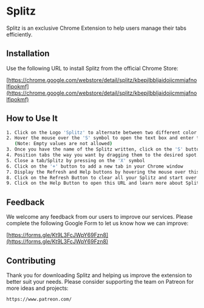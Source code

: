 # Splitz

Splitz is an exclusive Chrome Extension to help users manage their tabs efficiently.

## Installation

Use the following URL to install Splitz from the official Chrome Store:


[https://chrome.google.com/webstore/detail/splitz/kbepjlbbljaidojicmmjafnolfipokmf](https://chrome.google.com/webstore/detail/splitz/kbepjlbbljaidojicmmjafnolfipokmf)

## How to Use It

```bash
1. Click on the Logo 'Splitz' to alternate between two different color schemes (Light and Dark)
2. Hover the mouse over the 'S' symbol to open the text box and enter the name of the Splitz you want to add
   (Note: Empty values are not allowed)
3. Once you have the name of the Splitz written, click on the 'S' button to add it to your Workspace
4. Position tabs the way you want by dragging them to the desired spot.
5. Close a tab/Splitz by pressing on the 'X' symbol
6. Click on the '+' button to add a new tab in your Chrome window
7. Display the Refresh and Help buttons by hovering the mouse over this area
8. Click on the Refresh Button to clear all your Splitz and start over
9. Click on the Help Button to open this URL and learn more about Splitz

```

## Feedback
We welcome any feedback from our users to improve our services. Please complete the following Google Form to let us know how we can improve:

[https://forms.gle/Kt9L3FcJWpY69Fzn8](https://forms.gle/Kt9L3FcJWpY69Fzn8)

## Contributing
Thank you for downloading Splitz and helping us improve the extension to better suit your needs. Please consider supporting the team on Patreon for more ideas and projects:

```bash
https://www.patreon.com/
```
